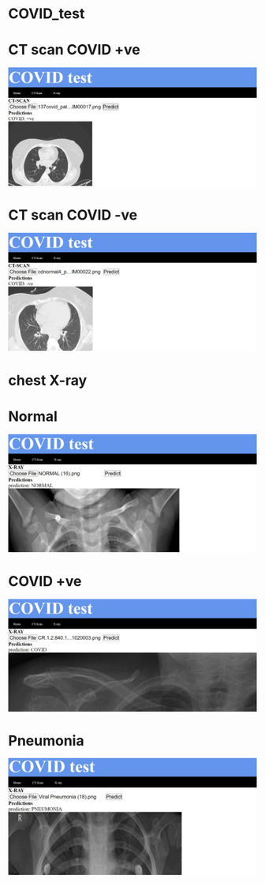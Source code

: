 # COVID_test

# CT scan COVID +ve
![](screenshots/ct1.JPG)

# CT scan COVID -ve
![](screenshots/ct2.JPG)

# chest X-ray

# Normal
![](screenshots/norm.JPG)

# COVID +ve
![](screenshots/xray.JPG)

# Pneumonia
![](screenshots/pneumonia.JPG)
